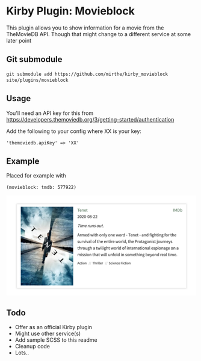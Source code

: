 # Kirby Plugin: Movieblock

This plugin allows you to show information for a movie from the TheMovieDB API. 
Though that might change to a different service at some later point

## Git submodule

```
git submodule add https://github.com/mirthe/kirby_movieblock site/plugins/movieblock
```

## Usage

You'll need an API key for this from 
https://developers.themoviedb.org/3/getting-started/authentication

Add the following to your config where XX is your key:

    'themoviedb.apiKey' => 'XX'

## Example 

Placed for example with 

    (movieblock: tmdb: 577922)

<img src="https://github.com/mirthe/kirby_movieblock/blob/9769099779996c7b40c8beda97eebd5d1ebee1e4/example.png" alt="Example of usage">

## Todo

- Offer as an official Kirby plugin
- Might use other service(s)
- Add sample SCSS to this readme
- Cleanup code
- Lots..
